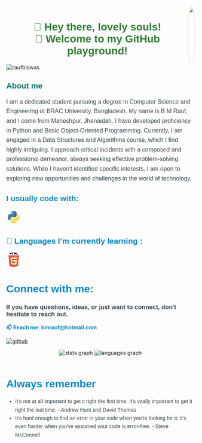 <!-- Profile Header -->
<br clear="both">

<img align="right" height="150" style="border-radius: 50%; box-shadow: 0 4px 8px rgba(0, 0, 0, 0.1);" src="https://github.com/raufbiswas/raufbiswas/blob/main/ezgif-1-05ab1d1c4c.gif?raw=true"  />

<h1 align="center" style="color: #2e7d32; font-family: 'Arial', sans-serif;">👋 Hey there, lovely souls!<br>👋 Welcome to my GitHub playground!</h1>

<p align="left"> <img src="https://komarev.com/ghpvc/?username=raufbiswas&label=Profile%20views&color=0e75b6&style=flat" alt="raufbiswas" /> </p>

<!-- About Me Section -->
<h2 style="color: #00796b; font-family: 'Arial', sans-serif;">About me</h2>
<div style="font-size: 16px; line-height: 1.6; color: #37474f; font-family: 'Verdana', sans-serif;">
    I am a dedicated student pursuing a degree in Computer Science and Engineering at BRAC University, Bangladesh. My name is B M Rauf, and I come from Maheshpur, Jhenaidah. I have developed proficiency in Python and Basic Object-Oriented Programming. Currently, I am engaged in a Data Structures and Algorithms course, which I find highly intriguing. I approach critical incidents with a composed and professional demeanor, always seeking effective problem-solving solutions. While I haven't identified specific interests, I am open to exploring new opportunities and challenges in the world of technology.
</div>

<!-- Languages and Tools -->
<h2 align="left" style="color: #0288d1; font-family: 'Arial', sans-serif;">I usually code with:</h2>
<p align="left"> 
    <a href="https://www.python.org" target="_blank" rel="noreferrer">
        <img src="https://raw.githubusercontent.com/devicons/devicon/master/icons/python/python-original.svg" alt="python" width="40" height="40" style="margin-right: 10px;"/>
    </a> 
    <!-- Add similar styles for other icons -->
</p>

<!-- Languages I'm Learning -->
<h2 align="left" style="color: #0288d1; font-family: 'Arial', sans-serif;">🌱 Languages I’m currently learning :</h2>
<p align="left">
    <a href="https://www.w3.org/html/" target="_blank" rel="noreferrer">
        <img src="https://raw.githubusercontent.com/devicons/devicon/master/icons/html5/html5-original-wordmark.svg" alt="html5" width="40" height="40" style="margin-right: 10px;"/>
    </a>
    <!-- Add similar styles for other icons -->
</p>

<!-- Connect with Me Section -->
<h1 align="left" style="color: #0288d1; font-family: 'Arial', sans-serif;">Connect with me:</h1>
<h3 align="left" style="color: #37474f; font-family: 'Verdana', sans-serif;">If you have questions, ideas, or just want to connect, don't hesitate to reach out.</h3>
<p align="left">
    <a href="mailto:bmrauf@hotmail.com" style="text-decoration: none; color: #0288d1; font-weight: bold;">📫 Reach me: bmrauf@hotmail.com</a>
</p>
<p align="left">
    <a href="https://github.com/raufbiswas" target="_blank">
        <img src="https://cdn.jsdelivr.net/npm/simple-icons@3.0.1/icons/github.svg" alt="github" height="40" style="margin-right: 10px;" />
    </a>
    <!-- Add similar styles for other social media icons -->
</p>

<!-- Stats Section -->
<div align="center">
    <img src="https://github-readme-stats.vercel.app/api?username=raufbiswas&hide_title=false&hide_rank=false&show_icons=true&include_all_commits=true&count_private=true&disable_animations=false&theme=dark&locale=en&hide_border=false" height="160" alt="stats graph" style="margin-bottom: 20px;" />
    <img src="https://github-readme-stats.vercel.app/api/top-langs?username=raufbiswas&locale=en&hide_title=false&layout=compact&card_width=320&langs_count=10&theme=dark&hide_border=false" height="160" alt="languages graph" />
</div>

<!-- Inspirational Quotes -->
<h1 align="left" style="color: #0288d1; font-family: 'Arial', sans-serif;">Always remember</h1>
<ul style="color: #37474f; font-family: 'Verdana', sans-serif; line-height: 1.6;">
    <li>It's not at all important to get it right the first time. It's vitally important to get it right the last time. - Andrew Hunt and David Thomas</li>
    <li>It's hard enough to find an error in your code when you're looking for it; it's even harder when you've assumed your code is error-free. - Steve McConnell</li>
</ul>